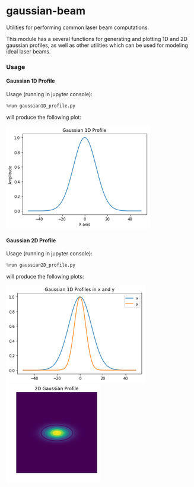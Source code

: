 # gaussian-beam

Utilities for performing common laser beam computations.

This module has a several functions for generating and plotting 1D and 2D gaussian profiles, as well as other utilities which can be used for modeling ideal laser beams.


<h3>Usage<//h3>

<h4>Gaussian 1D Profile</h4>

Usage (running in jupyter console): 
```python
%run gaussian1D_profile.py
```
will produce the following plot:

![1D Gaussian Image](/images/gaussian1D_image.png)

<h4>Gaussian 2D Profile</h4>

Usage (running in jupyter console): 
```python
%run gaussian2D_profile.py
```
will produce the following plots:

![2D Gaussian lines](/images/gaussian2D_lines.png)
![2D Gaussian profile](/images/gaussian2D_image.png)


